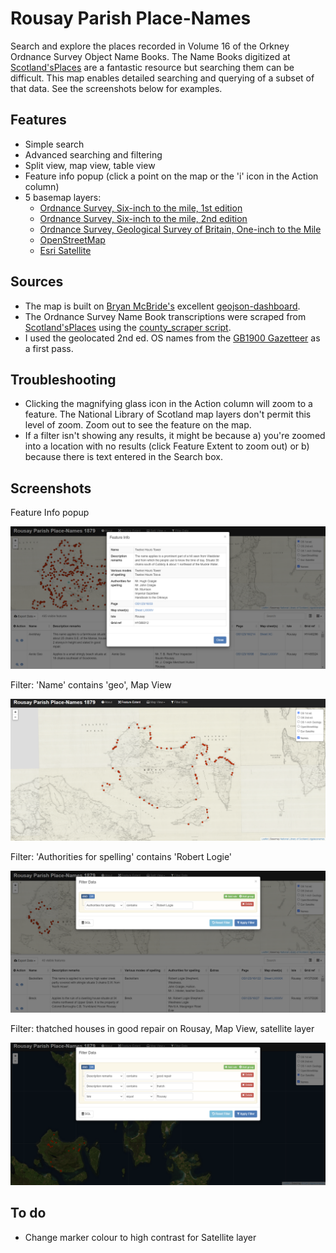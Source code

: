 # Rousay Parish Place-Names
Search and explore the places recorded in Volume 16 of the Orkney Ordnance Survey Object Name Books.
The Name Books digitized at [Scotland'sPlaces](https://scotlandsplaces.gov.uk/) are a fantastic resource but searching them can be difficult. This map enables detailed searching and querying of a subset of that data. See the screenshots below for examples.

## Features
* Simple search
* Advanced searching and filtering
* Split view, map view, table view
* Feature info popup (click a point on the map or the 'i' icon in the Action column)
* 5 basemap layers:
  * [Ordnance Survey, Six-inch to the mile, 1st edition](https://maps.nls.uk/os/6inch/)
  * [Ordnance Survey, Six-inch to the mile, 2nd edition](https://maps.nls.uk/os/6inch-2nd-and-later/)
  * [Ordnance Survey, Geological Survey of Britain, One-inch to the Mile](https://maps.nls.uk/geological/one-inch/)
  * [OpenStreetMap](https://www.openstreetmap.org/)
  * [Esri Satellite](https://www.arcgis.com/home/item.html?id=c03a526d94704bfb839445e80de95495/)

## Sources
* The map is built on [Bryan McBride's](https://github.com/bmcbride) excellent [geojson-dashboard](https://github.com/fulcrumapp/geojson-dashboard).
* The Ordnance Survey Name Book transcriptions were scraped from [Scotland'sPlaces](https://scotlandsplaces.gov.uk/) using the [county_scraper script](https://github.com/dgplacenames/osnb).
* I used the geolocated 2nd ed. OS names from the [GB1900 Gazetteer](https://www.visionofbritain.org.uk/data/) as a first pass.

## Troubleshooting
* Clicking the magnifying glass icon in the Action column will zoom to a feature. The National Library of Scotland map layers don't permit this level of zoom. Zoom out to see the feature on the map.
* If a filter isn't showing any results, it might be because a) you're zoomed into a location with no results (click Feature Extent to zoom out) or b) because there is text entered in the Search box.

## Screenshots

Feature Info popup

![Info](https://raw.githubusercontent.com/dgplacenames/rousay/main/screenshots/popup.png)

Filter: 'Name' contains 'geo', Map View

![Filter: 'Name' contains 'geo', Map View](https://raw.githubusercontent.com/dgplacenames/rousay/main/screenshots/geo.png)

Filter: 'Authorities for spelling' contains 'Robert Logie'

![Filter: 'Authorities for spelling' contains 'Robert Logie'](https://raw.githubusercontent.com/dgplacenames/rousay/main/screenshots/robert_logie.png)

Filter: thatched houses in good repair on Rousay, Map View, satellite layer

![Filter: thatched houses in good repair on Rousay, Map View, satellite layer](https://raw.githubusercontent.com/dgplacenames/rousay/main/screenshots/filters.png)

## To do
* Change marker colour to high contrast for Satellite layer

